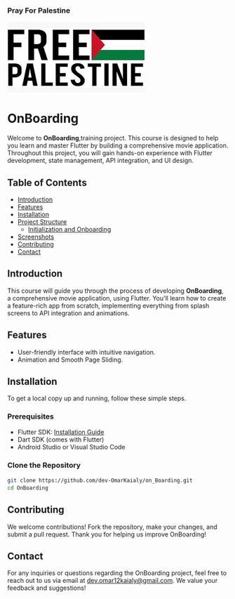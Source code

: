 
### Pray For Palestine
![Pray For Palestine](screenshots/palestine.jpg)

# OnBoarding

Welcome to **OnBoarding**,training project. This course is designed to help you learn and master Flutter by building a comprehensive movie application. Throughout this project, you will gain hands-on experience with Flutter development, state management, API integration, and UI design.

## Table of Contents

- [Introduction](#introduction)
- [Features](#features)
- [Installation](#installation)
- [Project Structure](#project-structure)
  - [Initialization and Onboarding](https://t.me/Omar_k_flutter)
- [Screenshots](#screenshots)
- [Contributing](#contributing)
- [Contact](#contact)

## Introduction

This course will guide you through the process of developing **OnBoarding**, a comprehensive movie  application, using Flutter. You'll learn how to create a feature-rich app from scratch, implementing everything from splash screens to API integration and animations.

## Features

- User-friendly interface with intuitive navigation.
- Animation and Smooth Page Sliding.

## Installation

To get a local copy up and running, follow these simple steps.

### Prerequisites

- Flutter SDK: [Installation Guide](https://flutter.dev/docs/get-started/install)
- Dart SDK (comes with Flutter)
- Android Studio or Visual Studio Code


### Clone the Repository

```bash
git clone https://github.com/dev-OmarKaialy/on_Boarding.git
cd OnBoarding
```

## Contributing

We welcome contributions! Fork the repository, make your changes, and submit a pull request. Thank you for helping us improve OnBoarding!
## Contact

For any inquiries or questions regarding the OnBoarding project, feel free to reach out to us via email at [dev.omar12kaialy@gmail.com](mailto:dev.omar12kaialy@gmail.com). We value your feedback and suggestions!
